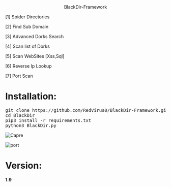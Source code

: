 <center>BlackDir-Framework</center>
 <p>[1] Spider Directories<br></p>
 <p>[2] Find Sub Domain<br></p>
  <p>[3] Advanced Dorks Search </p>
  <p>[4] Scan list of Dorks </p>
 <p>[5] Scan WebSites [Xss,Sql] </p>
 <p>[6] Reverse Ip Lookup </p>
 <p>[7] Port Scan </p>
<h1>Installation:</h1>
<pre>
git clone https://github.com/RedVirus0/BlackDir-Framework.git
cd BlackDir
pip3 install -r requirements.txt
python3 BlackDir.py
</pre>
 

![Capre](https://user-images.githubusercontent.com/46041727/79525630-0b24b600-806c-11ea-8110-9ef686d2e982.PNG)



![port](https://user-images.githubusercontent.com/46041727/79672176-5f4ca900-81d8-11ea-946e-6e8ace99b6d5.PNG)




# Version:
<b><p>1.9</p></b>
